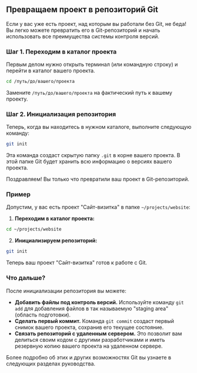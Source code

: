 ## Превращаем проект в репозиторий Git

Если у вас уже есть проект, над которым вы работали без Git, не беда! Вы легко можете превратить его в Git-репозиторий и начать использовать все преимущества системы контроля версий. 

### Шаг 1. Переходим в каталог проекта

Первым делом нужно открыть терминал (или командную строку) и перейти в каталог вашего проекта. 

```bash
cd /путь/до/вашего/проекта
```

Замените `/путь/до/вашего/проекта` на фактический путь к вашему проекту. 

### Шаг 2. Инициализация репозитория

Теперь, когда вы находитесь в нужном каталоге, выполните следующую команду:

```bash
git init
```

Эта команда создаст скрытую папку `.git` в корне вашего проекта. В этой папке Git будет хранить всю информацию о версиях вашего проекта. 

Поздравляем! Вы только что превратили ваш проект в Git-репозиторий.

###  Пример

Допустим, у вас есть проект "Сайт-визитка" в папке `~/projects/website`:

1. **Переходим в каталог проекта:**

```bash
cd ~/projects/website
```

2. **Инициализируем репозиторий:**

```bash
git init
```

Теперь ваш проект "Сайт-визитка" готов к работе с Git. 

### Что дальше?

После инициализации репозитория вы можете:

* **Добавить файлы под контроль версий.** Используйте команду `git add` для добавления файлов в так называемую "staging area" (область подготовки). 
* **Сделать первый коммит.** Команда `git commit` создаст первый снимок вашего проекта, сохранив его текущее состояние.
* **Связать репозиторий с удаленным сервером.**  Это позволит вам делиться своим кодом с другими разработчиками и иметь резервную копию вашего проекта на удаленном сервере.

Более подробно об этих и других возможностях Git вы узнаете в следующих разделах руководства.
